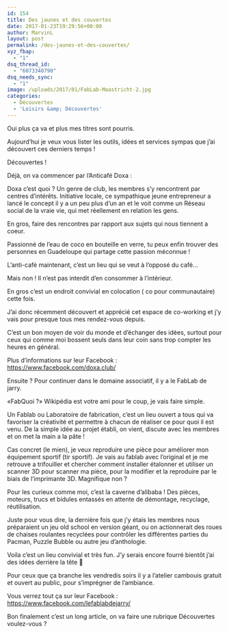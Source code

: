 ```yaml
---
id: 154
title: Des jaunes et des couvertes
date: 2017-01-23T19:29:56+00:00
author: MarvinL
layout: post
permalink: /des-jaunes-et-des-couvertes/
xyz_fbap:
  - "1"
dsq_thread_id:
  - "6073340790"
dsq_needs_sync:
  - "1"
image: /uploads/2017/01/FabLab-Maastricht-2.jpg
categories:
  - Découvertes
  - 'Loisirs &amp; Découvertes'
---
```

Oui plus ça va et plus mes titres sont pourris.

Aujourd&rsquo;hui je veux vous lister les outils, idées et services sympas que j&rsquo;ai découvert ces derniers temps !

Découvertes !

Déjà, on va commencer par l&rsquo;Anticafé Doxa :

Doxa c&rsquo;est quoi ? Un genre de club, les membres s&rsquo;y rencontrent par centres d&rsquo;intérêts. Initiative locale, ce sympathique jeune entrepreneur a lancé le concept il y a un peu plus d&rsquo;un an et le voit comme un Réseau social de la vraie vie, qui met réellement en relation les gens.
  
En gros, faire des rencontres par rapport aux sujets qui nous tiennent a coeur.
  
Passionné de l&rsquo;eau de coco en bouteille en verre, tu peux enfin trouver des personnes en Guadeloupe qui partage cette passion méconnue !

L&rsquo;anti-café maintenant, c&rsquo;est un lieu qui se veut à l&rsquo;opposé du café&#8230;
  
Mais non ! Il n&rsquo;est pas interdit d&rsquo;en consommer à l&rsquo;intérieur.
  
En gros c&rsquo;est un endroit convivial en colocation ( co pour communautaire) cette fois.
  
J&rsquo;ai donc récemment découvert et apprécié cet espace de co-working et j&rsquo;y vais pour presque tous mes rendez-vous depuis.
  
C&rsquo;est un bon moyen de voir du monde et d&rsquo;échanger des idées, surtout pour ceux qui comme moi bossent seuls dans leur coin sans trop compter les heures en général.

Plus d&rsquo;informations sur leur Facebook : <https://www.facebook.com/doxa.club/>

Ensuite ? Pour continuer dans le domaine associatif, il y a le FabLab de jarry.

«FabQuoi ?» Wikipédia est votre ami pour le coup, je vais faire simple.
  
Un Fablab ou Laboratoire de fabrication, c&rsquo;est un lieu ouvert a tous qui va favoriser la créativité et permettre à chacun de réaliser ce pour quoi il est venu. De la simple idée au projet établi, on vient, discute avec les membres et on met la main a la pâte !

Cas concret (le mien), je veux reproduire une pièce pour améliorer mon équipement sportif (tir sportif). Je vais au fablab avec l&rsquo;original et je me retrouve a trifouiller et chercher comment installer étalonner et utiliser un scanner 3D pour scanner ma pièce, pour la modifier et la reproduire par le biais de l&rsquo;imprimante 3D. Magnifique non ?

Pour les curieux comme moi, c&rsquo;est la caverne d&rsquo;alibaba ! Des pièces, moteurs, trucs et bidules entassés en attente de démontage, recyclage, réutilisation.

Juste pour vous dire, la dernière fois que j&rsquo;y étais les membres nous préparaient un jeu old school en version géant, ou on actionnerait des roues de chaises roulantes recyclées pour contrôler les différentes parties du Pacman, Puzzle Bubble ou autre jeu d&rsquo;anthologie.

Voila c&rsquo;est un lieu convivial et très fun. J&rsquo;y serais encore fourré bientôt j&rsquo;ai des idées derrière la tête 🙂

Pour ceux que ça branche les vendredis soirs il y a l&rsquo;atelier cambouis gratuit et ouvert au public, pour s’imprégner de l&rsquo;ambiance.

Vous verrez tout ça sur leur Facebook : <https://www.facebook.com/lefablabdejarry/>

Bon finalement c&rsquo;est un long article, on va faire une rubrique Découvertes voulez-vous ?
